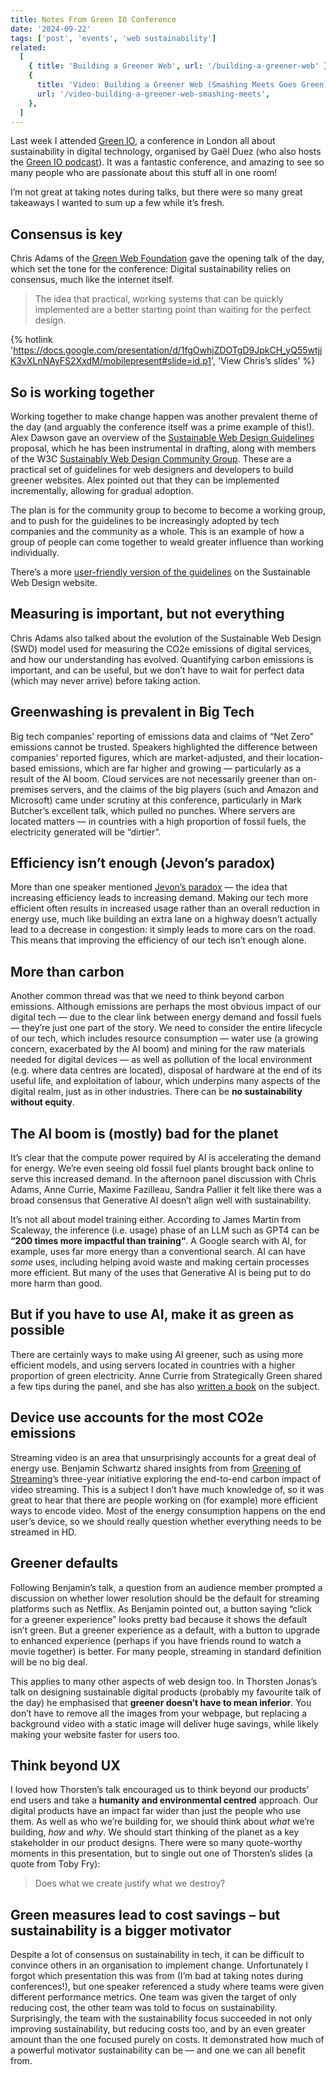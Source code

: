 ```yaml
---
title: Notes From Green IO Conference
date: '2024-09-22'
tags: ['post', 'events', 'web sustainability']
related:
  [
    { title: 'Building a Greener Web', url: '/building-a-greener-web' },
    {
      title: 'Video: Building a Greener Web (Smashing Meets Goes Green)',
      url: '/video-building-a-greener-web-smashing-meets',
    },
  ]
---
```


Last week I attended [Green IO](https://greenio.tech//conference/9/london-2024-september-green-it), a conference in London all about sustainability in digital technology, organised by Gaël Duez (who also hosts the [Green IO podcast](https://podcasts.castplus.fm/greenio/)). It was a fantastic conference, and amazing to see so many people who are passionate about this stuff all in one room!

I’m not great at taking notes during talks, but there were so many great takeaways I wanted to sum up a few while it’s fresh.

## Consensus is key

Chris Adams of the [Green Web Foundation](https://www.thegreenwebfoundation.org/) gave the opening talk of the day, which set the tone for the conference: Digital sustainability relies on consensus, much like the internet itself.

> The idea that practical, working systems that can be quickly implemented are a better starting point than waiting for the perfect design.

{% hotlink 'https://docs.google.com/presentation/d/1fgOwhjZDOTgD9JpkCH_yQ55wtjjK3vXLnNAyFS2XxdM/mobilepresent#slide=id.p1', 'View Chris’s slides' %}

## So is working together

Working together to make change happen was another prevalent theme of the day (and arguably the conference itself was a prime example of this!). Alex Dawson gave an overview of the [Sustainable Web Design Guidelines](https://w3c.github.io/sustyweb/) proposal, which he has been instrumental in drafting, along with members of the W3C [Sustainably Web Design Community Group](https://www.w3.org/community/sustyweb/). These are a practical set of guidelines for web designers and developers to build greener websites. Alex pointed out that they can be implemented incrementally, allowing for gradual adoption.

The plan is for the community group to become to become a working group, and to push for the guidelines to be increasingly adopted by tech companies and the community as a whole. This is an example of how a group of people can come together to weald greater influence than working individually.

There’s a more [user-friendly version of the guidelines](https://sustainablewebdesign.org/guidelines/) on the Sustainable Web Design website.

## Measuring is important, but not everything

Chris Adams also talked about the evolution of the Sustainable Web Design (SWD) model used for measuring the CO2e emissions of digital services, and how our understanding has evolved. Quantifying carbon emissions is important, and can be useful, but we don’t have to wait for perfect data (which may never arrive) before taking action.

## Greenwashing is prevalent in Big Tech

Big tech companies’ reporting of emissions data and claims of “Net Zero” emissions cannot be trusted. Speakers highlighted the difference between companies’ reported figures, which are market-adjusted, and their location-based emissions, which are far higher and growing — particularly as a result of the AI boom. Cloud services are not necessarily greener than on-premises servers, and the claims of the big players (such and Amazon and Microsoft) came under scrutiny at this conference, particularly in Mark Butcher’s excellent talk, which pulled no punches. Where servers are located matters — in countries with a high proportion of fossil fuels, the electricity generated will be “dirtier”.

## Efficiency isn’t enough (Jevon’s paradox)

More than one speaker mentioned [Jevon’s paradox](https://en.wikipedia.org/wiki/Jevons_paradox) — the idea that increasing efficiency leads to increasing demand. Making our tech more efficient often results in increased usage rather than an overall reduction in energy use, much like building an extra lane on a highway doesn’t actually lead to a decrease in congestion: it simply leads to more cars on the road. This means that improving the efficiency of our tech isn’t enough alone.

## More than carbon

Another common thread was that we need to think beyond carbon emissions. Although emissions are perhaps the most obvious impact of our digital tech — due to the clear link between energy demand and fossil fuels — they’re just one part of the story. We need to consider the entire lifecycle of our tech, which includes resource consumption — water use (a growing concern, exacerbated by the AI boom) and mining for the raw materials needed for digital devices — as well as pollution of the local environment (e.g. where data centres are located), disposal of hardware at the end of its useful life, and exploitation of labour, which underpins many aspects of the digital realm, just as in other industries. There can be **no sustainability without equity**.

## The AI boom is (mostly) bad for the planet

It’s clear that the compute power required by AI is accelerating the demand for energy. We’re even seeing old fossil fuel plants brought back online to serve this increased demand. In the afternoon panel discussion with Chris Adams, Anne Currie, Maxime Fazilleau, Sandra Pallier it felt like there was a broad consensus that Generative AI doesn’t align well with sustainability.

It’s not all about model training either. According to James Martin from Scaleway, the inference (i.e. usage) phase of an LLM such as GPT4 can be **“200 times more impactful than training“**. A Google search with AI, for example, uses far more energy than a conventional search. AI can have _some_ uses, including helping avoid waste and making certain processes more efficient. But many of the uses that Generative AI is being put to do more harm than good.

## But if you have to use AI, make it as green as possible

There are certainly ways to make using AI greener, such as using more efficient models, and using servers located in countries with a higher proportion of green electricity. Anne Currie from Strategically Green shared a few tips during the panel, and she has also [written a book](https://www.oreilly.com/library/view/building-green-software/9781098150617/) on the subject.

## Device use accounts for the most CO2e emissions

Streaming video is an area that unsurprisingly accounts for a great deal of energy use. Benjamin Schwartz shared insights from from [Greening of Streaming](https://www.greeningofstreaming.org/)’s three-year initiative exploring the end-to-end carbon impact of video streaming. This is a subject I don’t have much knowledge of, so it was great to hear that there are people working on (for example) more efficient ways to encode video. Most of the energy consumption happens on the end user’s device, so we should really question whether everything needs to be streamed in HD.

## Greener defaults

Following Benjamin’s talk, a question from an audience member prompted a discussion on whether lower resolution should be the default for streaming platforms such as Netflix. As Benjamin pointed out, a button saying “click for a greener experience” looks pretty bad because it shows the default isn’t green. But a greener experience as a default, with a button to upgrade to enhanced experience (perhaps if you have friends round to watch a movie together) is better. For many people, streaming in standard definition will be no big deal.

This applies to many other aspects of web design too. In Thorsten Jonas’s talk on designing sustainable digital products (probably my favourite talk of the day) he emphasised that **greener doesn’t have to mean inferior**. You don’t have to remove all the images from your webpage, but replacing a background video with a static image will deliver huge savings, while likely making your website faster for users too.

## Think beyond UX

I loved how Thorsten’s talk encouraged us to think beyond our products’ end users and take a **humanity and environmental centred** approach. Our digital products have an impact far wider than just the people who use them. As well as who we’re building for, we should think about _what_ we’re building, _how_ and _why_. We should start thinking of the planet as a key stakeholder in our product designs. There were so many quote-worthy moments in this presentation, but to single out one of Thorsten’s slides (a quote from Toby Fry):

> Does what we create justify what we destroy?

## Green measures lead to cost savings – but sustainability is a bigger motivator

Despite a lot of consensus on sustainability in tech, it can be difficult to convince others in an organisation to implement change. Unfortunately I forgot which presentation this was from (I’m bad at taking notes during conferences!), but one speaker referenced a study where teams were given different performance metrics. One team was given the target of only reducing cost, the other team was told to focus on sustainability. Surprisingly, the team with the sustainability focus succeeded in not only improving sustainability, but reducing costs too, and by an even greater amount than the one focused purely on costs. It demonstrated how much of a powerful motivator sustainability can be — and one we can all benefit from.
